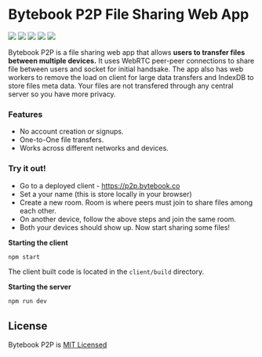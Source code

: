 # Bytebook P2P File Sharing Web App

![](https://img.shields.io/github/issues/saivishwak/WebrtcFileShare
)
![](https://img.shields.io/github/forks/saivishwak/WebrtcFileShare
)
![](https://img.shields.io/github/stars/saivishwak/WebrtcFileShare
)
![](https://img.shields.io/github/license/saivishwak/WebrtcFileShare
)
![](https://img.shields.io/github/last-commit/saivishwak/WebrtcFileShare
)

Bytebook P2P is a file sharing web app that allows **users to transfer files between multiple devices.**
It uses WebRTC peer-peer connections to share file between users and socket for initial handsake. The app also has web workers to remove the load on client for large data transfers and IndexDB to store files meta data. Your files are not transfered through any central server so you have more privacy.

### Features
- No account creation or signups.
- One-to-One file transfers.
- Works across different networks and devices.

### Try it out!
- Go to a deployed client - https://p2p.bytebook.co
- Set a your name (this is store locally in your browser)
- Create a new room. Room is where peers must join to share files among each other.
- On another device, follow the above steps and join the same room.
- Both your devices should show up. Now start sharing some files!
 

**Starting the client**
```bash
npm start
```
The client built code is located in the `client/build` directory.

**Starting the server**
```bash
npm run dev
```

## License
Bytebook P2P is [MIT Licensed](https://github.com/saivishwak/WebrtcFileShare/blob/main/LICENSE)
